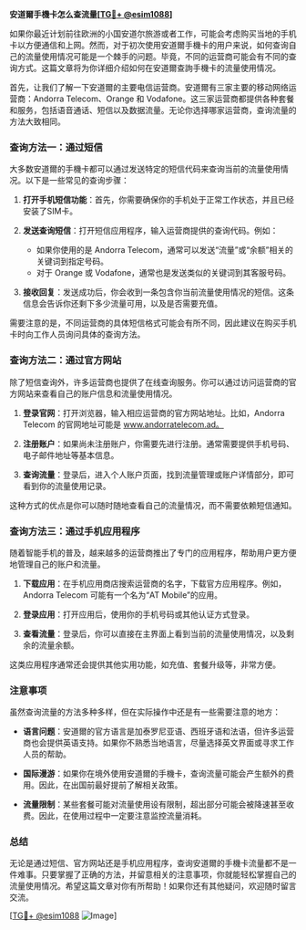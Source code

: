 **安道爾手機卡怎么查流量[[TG💪+ @esim1088](https://t.me/s/esim1088)]**

如果你最近计划前往欧洲的小国安道尔旅游或者工作，可能会考虑购买当地的手机卡以方便通信和上网。然而，对于初次使用安道爾手機卡的用户来说，如何查询自己的流量使用情况可能是一个棘手的问题。毕竟，不同的运营商可能会有不同的查询方式。这篇文章将为你详细介绍如何在安道爾查詢手機卡的流量使用情况。

首先，让我们了解一下安道爾的主要电信运营商。安道爾有三家主要的移动网络运营商：Andorra Telecom、Orange 和 Vodafone。这三家运营商都提供各种套餐和服务，包括语音通话、短信以及数据流量。无论你选择哪家运营商，查询流量的方法大致相同。

### 查询方法一：通过短信

大多数安道爾的手機卡都可以通过发送特定的短信代码来查询当前的流量使用情况。以下是一些常见的查询步骤：

1. **打开手机短信功能**：首先，你需要确保你的手机处于正常工作状态，并且已经安装了SIM卡。
   
2. **发送查询短信**：打开短信应用程序，输入运营商提供的查询代码。例如：
   - 如果你使用的是 Andorra Telecom，通常可以发送“流量”或“余额”相关的关键词到指定号码。
   - 对于 Orange 或 Vodafone，通常也是发送类似的关键词到其客服号码。

3. **接收回复**：发送成功后，你会收到一条包含你当前流量使用情况的短信。这条信息会告诉你还剩下多少流量可用，以及是否需要充值。

需要注意的是，不同运营商的具体短信格式可能会有所不同，因此建议在购买手机卡时向工作人员询问具体的查询方法。

### 查询方法二：通过官方网站

除了短信查询外，许多运营商也提供了在线查询服务。你可以通过访问运营商的官方网站来查看自己的账户信息和流量使用情况。

1. **登录官网**：打开浏览器，输入相应运营商的官方网站地址。比如，Andorra Telecom 的官网地址可能是 www.andorratelecom.ad。

2. **注册账户**：如果尚未注册账户，你需要先进行注册。通常需要提供手机号码、电子邮件地址等基本信息。

3. **查询流量**：登录后，进入个人账户页面，找到流量管理或账户详情部分，即可看到你的流量使用记录。

这种方式的优点是你可以随时随地查看自己的流量情况，而不需要依赖短信通知。

### 查询方法三：通过手机应用程序

随着智能手机的普及，越来越多的运营商推出了专门的应用程序，帮助用户更方便地管理自己的账户和流量。

1. **下载应用**：在手机应用商店搜索运营商的名字，下载官方应用程序。例如，Andorra Telecom 可能有一个名为“AT Mobile”的应用。

2. **登录应用**：打开应用后，使用你的手机号码或其他认证方式登录。

3. **查看流量**：登录后，你可以直接在主界面上看到当前的流量使用情况，以及剩余的流量余额。

这类应用程序通常还会提供其他实用功能，如充值、套餐升级等，非常方便。

### 注意事项

虽然查询流量的方法多种多样，但在实际操作中还是有一些需要注意的地方：

- **语言问题**：安道爾的官方语言是加泰罗尼亚语、西班牙语和法语，但许多运营商也会提供英语支持。如果你不熟悉当地语言，尽量选择英文界面或寻求工作人员的帮助。
  
- **国际漫游**：如果你在境外使用安道爾的手機卡，查询流量可能会产生额外的费用。因此，在出国前最好提前了解相关政策。

- **流量限制**：某些套餐可能对流量使用设有限制，超出部分可能会被降速甚至收费。因此，在使用过程中一定要注意监控流量消耗。

### 总结

无论是通过短信、官方网站还是手机应用程序，查询安道爾的手機卡流量都不是一件难事。只要掌握了正确的方法，并留意相关的注意事项，你就能轻松掌握自己的流量使用情况。希望这篇文章对你有所帮助！如果你还有其他疑问，欢迎随时留言交流。

[[TG💪+ @esim1088](https://t.me/s/esim1088) ![Image](https://i.postimg.cc/4NQfJmqS/Snipaste-2025-05-13-00-14-12.png)]